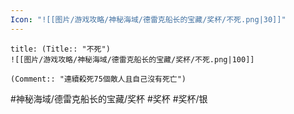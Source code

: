 ```yaml
---
Icon: "![[图片/游戏攻略/神秘海域/德雷克船长的宝藏/奖杯/不死.png|30]]"
---
```

```ad-common-silver-trophy
title: (Title:: "不死")
![[图片/游戏攻略/神秘海域/德雷克船长的宝藏/奖杯/不死.png|100]]

(Comment:: "連續殺死75個敵人且自己沒有死亡")
```

#神秘海域/德雷克船长的宝藏/奖杯 #奖杯 #奖杯/银
